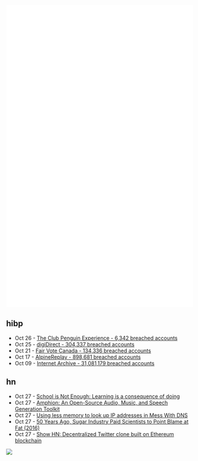 ![Metrics](https://raw.githubusercontent.com/phixion/phixion/master/metrics.svg)

## hibp

<!--
for https://github.com/phixion/phixion/blob/main/.github/workflows/feeds.yml
-->
<!--START_SECTION:haveibeenpwnd-->
- Oct 26 - [The Club Penguin Experience - 6,342 breached accounts](https://haveibeenpwned.com/PwnedWebsites#TheClubPenguinExperience)
- Oct 25 - [digiDirect - 304,337 breached accounts](https://haveibeenpwned.com/PwnedWebsites#digiDirect)
- Oct 21 - [Fair Vote Canada - 134,336 breached accounts](https://haveibeenpwned.com/PwnedWebsites#FairVoteCanada)
- Oct 17 - [AlpineReplay - 898,681 breached accounts](https://haveibeenpwned.com/PwnedWebsites#AlpineReplay)
- Oct 09 - [Internet Archive - 31,081,179 breached accounts](https://haveibeenpwned.com/PwnedWebsites#InternetArchive)
<!--END_SECTION:haveibeenpwnd-->

## hn

<!--
for https://github.com/phixion/phixion/blob/main/.github/workflows/feeds.yml
-->
<!--START_SECTION:hn-->
- Oct 27 - [School is Not Enough: Learning is a consequence of doing](https://map.simonsarris.com/p/school-is-not-enough)
- Oct 27 - [Amphion: An Open-Source Audio, Music, and Speech Generation Toolkit](https://github.com/open-mmlab/Amphion)
- Oct 27 - [Using less memory to look up IP addresses in Mess With DNS](https://jvns.ca/blog/2024/10/27/asn-ip-address-memory/)
- Oct 27 - [50 Years Ago, Sugar Industry Paid Scientists to Point Blame at Fat (2016)](https://www.npr.org/sections/thetwo-way/2016/09/13/493739074/50-years-ago-sugar-industry-quietly-paid-scientists-to-point-blame-at-fat)
- Oct 27 - [Show HN: Decentralized Twitter clone built on Ethereum blockchain](https://github.com/Dyslex7c/Decentralized-Twitter)
<!--END_SECTION:hn-->

<!--
for https://yhype.me
-->
![](https://hit.yhype.me/github/profile?user_id=13013670)
